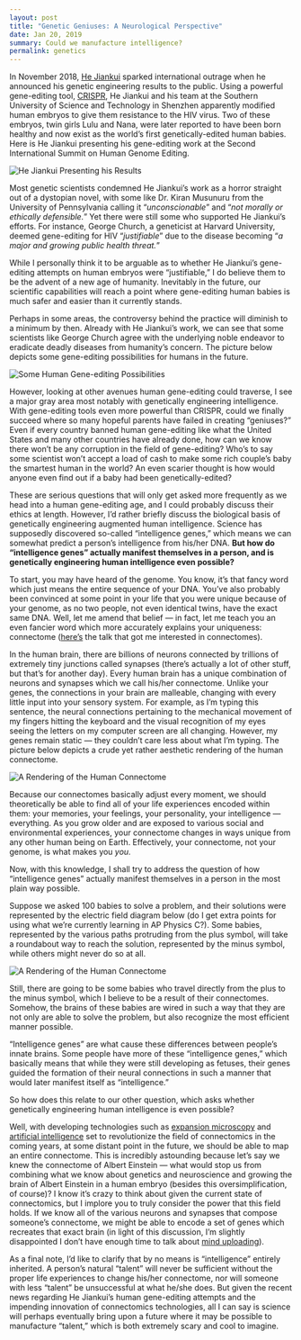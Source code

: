 ```yaml
---
layout: post
title: "Genetic Geniuses: A Neurological Perspective"
date: Jan 20, 2019
summary: Could we manufacture intelligence?
permalink: genetics
---
```


In November 2018, [He Jiankui](https://www.bbc.com/news/world-asia-china-46368731) sparked international outrage when he announced his genetic engineering results to the public. Using a powerful gene-editing tool, [CRISPR](https://en.wikipedia.org/wiki/CRISPR), He Jiankui and his team at the Southern University of Science and Technology in Shenzhen apparently modified human embryos to give them resistance to the HIV virus. Two of these embryos, twin girls Lulu and Nana, were later reported to have been born healthy and now exist as the world’s first genetically-edited human babies. Here is He Jiankui presenting his gene-editing work at the Second International Summit on Human Genome Editing.

<img alt="He Jiankui Presenting his Results" src="../../img/he_jiankui.jpg">

Most genetic scientists condemned He Jiankui’s work as a horror straight out of a dystopian novel, with some like Dr. Kiran Musunuru from the University of Pennsylvania calling it “*unconscionable*” and “*not morally or ethically defensible.*” Yet there were still some who supported He Jiankui’s efforts. For instance, George Church, a geneticist at Harvard University, deemed gene-editing for HIV “*justifiable*” due to the disease becoming “*a major and growing public health threat.*”

While I personally think it to be arguable as to whether He Jiankui’s gene-editing attempts on human embryos were “justifiable,” I do believe them to be the advent of a new age of humanity. Inevitably in the future, our scientific capabilities will reach a point where gene-editing human babies is much safer and easier than it currently stands.

Perhaps in some areas, the controversy behind the practice will diminish to a minimum by then. Already with He Jiankui’s work, we can see that some scientists like George Church agree with the underlying noble endeavor to eradicate deadly diseases from humanity’s concern. The picture below depicts some gene-editing possibilities for humans in the future.

<img alt="Some Human Gene-editing Possibilities" src="../../img/genetic_engineering_possibilities.png">

However, looking at other avenues human gene-editing could traverse, I see a major gray area most notably with genetically engineering intelligence. With gene-editing tools even more powerful than CRISPR, could we finally succeed where so many hopeful parents have failed in creating “geniuses?” Even if every country banned human gene-editing like what the United States and many other countries have already done, how can we know there won’t be any corruption in the field of gene-editing? Who’s to say some scientist won’t accept a load of cash to make some rich couple’s baby the smartest human in the world? An even scarier thought is how would anyone even find out if a baby had been genetically-edited?

These are serious questions that will only get asked more frequently as we head into a human gene-editing age, and I could probably discuss their ethics at length. However, I’d rather briefly discuss the biological basis of genetically engineering augmented human intelligence. Science has supposedly discovered so-called “intelligence genes,” which means we can somewhat predict a person’s intelligence from his/her DNA. **But how do “intelligence genes” actually manifest themselves in a person, and is genetically engineering human intelligence even possible?**

To start, you may have heard of the genome. You know, it’s that fancy word which just means the entire sequence of your DNA. You’ve also probably been convinced at some point in your life that you were unique because of your genome, as no two people, not even identical twins, have the exact same DNA. Well, let me amend that belief — in fact, let me teach you an even fancier word which more accurately explains your uniqueness: connectome ([here’s](https://www.youtube.com/watch?v=HA7GwKXfJB0&t) the talk that got me interested in connectomes).

In the human brain, there are billions of neurons connected by trillions of extremely tiny junctions called synapses (there’s actually a lot of other stuff, but that’s for another day). Every human brain has a unique combination of neurons and synapses which we call his/her connectome. Unlike your genes, the connections in your brain are malleable, changing with every little input into your sensory system. For example, as I’m typing this sentence, the neural connections pertaining to the mechanical movement of my fingers hitting the keyboard and the visual recognition of my eyes seeing the letters on my computer screen are all changing. However, my genes remain static — they couldn’t care less about what I’m typing. The picture below depicts a crude yet rather aesthetic rendering of the human connectome.

<img alt="A Rendering of the Human Connectome" src="../../img/connectome.jpeg" style="max-height: 500px">

Because our connectomes basically adjust every moment, we should theoretically be able to find all of your life experiences encoded within them: your memories, your feelings, your personality, your intelligence — everything. As you grow older and are exposed to various social and environmental experiences, your connectome changes in ways unique from any other human being on Earth. Effectively, your connectome, not your genome, is what makes you *you.*

Now, with this knowledge, I shall try to address the question of how “intelligence genes” actually manifest themselves in a person in the most plain way possible.

Suppose we asked 100 babies to solve a problem, and their solutions were represented by the electric field diagram below (do I get extra points for using what we’re currently learning in AP Physics C?). Some babies, represented by the various paths protruding from the plus symbol, will take a roundabout way to reach the solution, represented by the minus symbol, while others might never do so at all.

<img alt="A Rendering of the Human Connectome" src="../../img/electric_field_diagram.png">

Still, there are going to be some babies who travel directly from the plus to the minus symbol, which I believe to be a result of their connectomes. Somehow, the brains of these babies are wired in such a way that they are not only are able to solve the problem, but also recognize the most efficient manner possible.

“Intelligence genes” are what cause these differences between people’s innate brains. Some people have more of these “intelligence genes,” which basically means that while they were still developing as fetuses, their genes guided the formation of their neural connections in such a manner that would later manifest itself as “intelligence.”

So how does this relate to our other question, which asks whether genetically engineering human intelligence is even possible?

Well, with developing technologies such as [expansion microscopy](https://www.youtube.com/watch?v=-o9-X8TvgFo) and [artificial intelligence](https://www.mpg.de/11078775/connectome-neural-network) set to revolutionize the field of connectomics in the coming years, at some distant point in the future, we should be able to map an entire connectome. This is incredibly astounding because let’s say we knew the connectome of Albert Einstein — what would stop us from combining what we know about genetics and neuroscience and growing the brain of Albert Einstein in a human embryo (besides this oversimplification, of course)? I know it’s crazy to think about given the current state of connectomics, but I implore you to truly consider the power that this field holds. If we know all of the various neurons and synapses that compose someone’s connectome, we might be able to encode a set of genes which recreates that exact brain (in light of this discussion, I’m slightly disappointed I don’t have enough time to talk about [mind uploading](https://www.youtube.com/watch?v=WFIdTo5bdJo)).

As a final note, I’d like to clarify that by no means is “intelligence” entirely inherited. A person’s natural “talent” will never be sufficient without the proper life experiences to change his/her connectome, nor will someone with less “talent” be unsuccessful at what he/she does. But given the recent news regarding He Jiankui’s human gene-editing attempts and the impending innovation of connectomics technologies, all I can say is science will perhaps eventually bring upon a future where it may be possible to manufacture “talent,” which is both extremely scary and cool to imagine.
